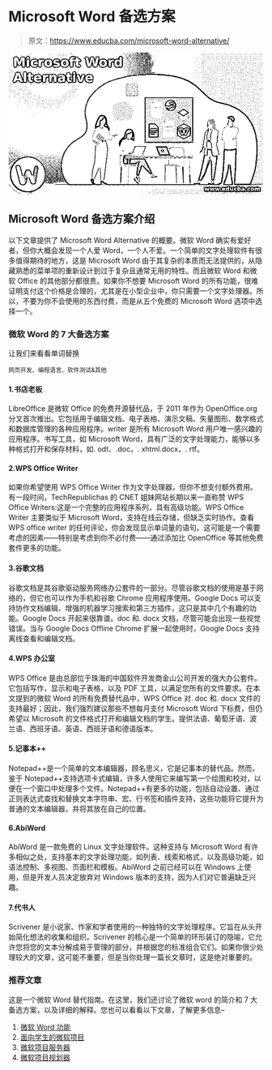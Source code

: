 # Microsoft Word 备选方案

> 原文：<https://www.educba.com/microsoft-word-alternative/>

![Microsoft Word Alternative](img/378877910e19989131cc06b91a75135f.png)



## Microsoft Word 备选方案介绍

以下文章提供了 Microsoft Word Alternative 的概要。微软 Word 确实有爱好者，但你大概会发现一个人爱 Word，一个人不爱。一个简单的文字处理软件有很多值得期待的地方，这是 Microsoft Word 由于其复杂的本质而无法提供的，从隐藏熟悉的菜单项的重新设计到过于复杂且通常无用的特性。而且微软 Word 和微软 Office 的其他部分都很贵。如果你不想要 Microsoft Word 的所有功能，很难证明支付这个价格是合理的，尤其是在小型企业中，你只需要一个文字处理器。所以，不要为你不会使用的东西付费，而是从五个免费的 Microsoft Word 选项中选择一个。

### 微软 Word 的 7 大备选方案

让我们来看看单词替换

<small>网页开发、编程语言、软件测试&其他</small>

#### 1.书店老板

LibreOffice 是微软 Office 的免费开源替代品，于 2011 年作为 OpenOffice.org 分叉首次推出。它包括用于编辑文档、电子表格、演示文稿、矢量图形、数学格式和数据库管理的各种应用程序。writer 是所有 Microsoft Word 用户唯一感兴趣的应用程序。书写工具，如 Microsoft Word，具有广泛的文字处理能力，能够以多种格式打开和保存材料，如. odt、.doc，. xhtml.docx，. rtf。

#### 2.WPS Office Writer

如果你希望使用 WPS Office Writer 作为文字处理器，但你不想支付额外费用。有一段时间，TechRepublichas 的 CNET 姐妹网站长期以来一直称赞 WPS Office Writers:这是一个完整的应用程序系列，具有高级功能。WPS Office Writer 主要类似于 Microsoft Word，支持在线云存储，但缺乏实时协作。查看 WPS office writer 的任何评论，你会发现显示单词量的语句。这可能是一个需要考虑的因素——特别是考虑到你不必付费——通过添加比 OpenOffice 等其他免费套件更多的功能。

#### 3.谷歌文档

谷歌文档是其谷歌驱动服务网络办公套件的一部分。尽管谷歌文档的使用是基于网络的，但它也可以作为手机和谷歌 Chrome 应用程序使用。Google Docs 可以支持协作文档编辑、增强的机器学习搜索和第三方插件，这只是其中几个有趣的功能。Google Docs 开起来很靠谱。doc 和. docx 文档，尽管可能会出现一些视觉错误。当与 Google Docs Offline Chrome 扩展一起使用时，Google Docs 支持离线查看和编辑文档。

#### 4.WPS 办公室

WPS Office 是由总部位于珠海的中国软件开发商金山公司开发的强大办公套件。它包括写作，显示和电子表格，以及 PDF 工具，以满足您所有的文件要求。在本文提到的微软 Word 的所有免费替代品中，WPS Office 对. doc 和. docx 文件的支持最好；因此，我们强烈建议那些不想每月支付 Microsoft Word 下标费，但仍希望以 Microsoft 的文件格式打开和编辑文档的学生。提供法语、葡萄牙语、波兰语、西班牙语、英语、西班牙语和德语版本。

#### 5.记事本++

Notepad++是一个简单的文本编辑器，顾名思义，它是记事本的替代品。然而，鉴于 Notepad++支持选项卡式编辑，许多人使用它来编写第一个绘图和校对，以便在一个窗口中处理多个文件。Notepad++有更多的功能，包括自动设置、通过正则表达式查找和替换文本字符串、宏、行书签和插件支持，这些功能将它提升为普通的文本编辑器，并将其放在自己的位置。

#### 6.AbiWord

AbiWord 是一款免费的 Linux 文字处理软件。这种支持与 Microsoft Word 有许多相似之处，支持基本的文字处理功能，如列表、线索和格式，以及高级功能，如语法控制、多视图、页面栏和模板。AbiWord 之前已经可以在 Windows 上使用，但是开发人员决定放弃对 Windows 版本的支持，因为人们对它普遍缺乏兴趣。

#### 7.代书人

Scrivener 是小说家、作家和学者使用的一种独特的文字处理程序。它旨在从头开始简化想法的收集和组织。Scrivener 的核心是一个简单的环形装订的隐喻，它允许您将您的文本分解成易于管理的部分，并根据您的标准组合它们。如果你很少处理较大的文章，这可能不重要，但是当你处理一篇长文章时，这是绝对重要的。

### 推荐文章

这是一个微软 Word 替代指南。在这里，我们还讨论了微软 word 的简介和 7 大备选方案，以及详细的解释。您也可以看看以下文章，了解更多信息–

1.  [微软 Word 功能](https://www.educba.com/microsoft-word-features/)
2.  [面向学生的微软项目](https://www.educba.com/microsoft-project-for-students/)
3.  [微软项目服务器](https://www.educba.com/microsoft-project-server/)
4.  [微软项目规划器](https://www.educba.com/microsoft-project-planner/)





